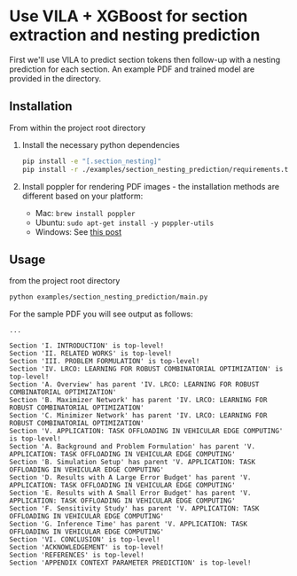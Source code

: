 # Use VILA + XGBoost for section extraction and nesting prediction

First we'll use VILA to predict section tokens then follow-up with a nesting prediction for each section. An example PDF and trained model are provided in the directory.

## Installation 

From within the project root directory

1. Install the necessary python dependencies

    ```bash
    pip install -e "[.section_nesting]"
    pip install -r ./examples/section_nesting_prediction/requirements.txt
    ```

2. Install poppler for rendering PDF images - the installation methods are different based on your platform:

    - Mac: `brew install poppler`
    - Ubuntu: `sudo apt-get install -y poppler-utils`
    - Windows: See [this post](https://stackoverflow.com/questions/18381713/how-to-install-poppler-on-windows)

## Usage

from the project root directory

```bash
python examples/section_nesting_prediction/main.py
```

For the sample PDF you will see output as follows:

```text
...

Section 'I. INTRODUCTION' is top-level!
Section 'II. RELATED WORKS' is top-level!
Section 'III. PROBLEM FORMULATION' is top-level!
Section 'IV. LRCO: LEARNING FOR ROBUST COMBINATORIAL OPTIMIZATION' is top-level!
Section 'A. Overview' has parent 'IV. LRCO: LEARNING FOR ROBUST COMBINATORIAL OPTIMIZATION'
Section 'B. Maximizer Network' has parent 'IV. LRCO: LEARNING FOR ROBUST COMBINATORIAL OPTIMIZATION'
Section 'C. Minimizer Network' has parent 'IV. LRCO: LEARNING FOR ROBUST COMBINATORIAL OPTIMIZATION'
Section 'V. APPLICATION: TASK OFFLOADING IN VEHICULAR EDGE COMPUTING' is top-level!
Section 'A. Background and Problem Formulation' has parent 'V. APPLICATION: TASK OFFLOADING IN VEHICULAR EDGE COMPUTING'
Section 'B. Simulation Setup' has parent 'V. APPLICATION: TASK OFFLOADING IN VEHICULAR EDGE COMPUTING'
Section 'D. Results with A Large Error Budget' has parent 'V. APPLICATION: TASK OFFLOADING IN VEHICULAR EDGE COMPUTING'
Section 'E. Results with A Small Error Budget' has parent 'V. APPLICATION: TASK OFFLOADING IN VEHICULAR EDGE COMPUTING'
Section 'F. Sensitivity Study' has parent 'V. APPLICATION: TASK OFFLOADING IN VEHICULAR EDGE COMPUTING'
Section 'G. Inference Time' has parent 'V. APPLICATION: TASK OFFLOADING IN VEHICULAR EDGE COMPUTING'
Section 'VI. CONCLUSION' is top-level!
Section 'ACKNOWLEDGEMENT' is top-level!
Section 'REFERENCES' is top-level!
Section 'APPENDIX CONTEXT PARAMETER PREDICTION' is top-level!
```